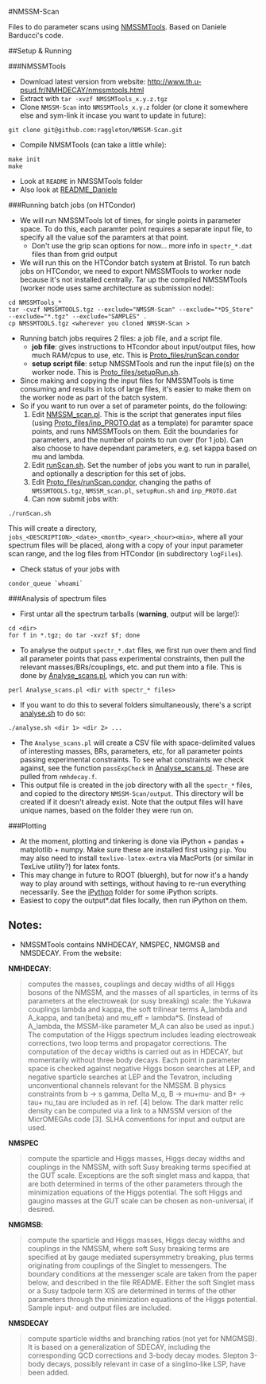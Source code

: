 #NMSSM-Scan

Files to do parameter scans using [NMSSMTools](http://www.th.u-psud.fr/NMHDECAY/nmssmtools.html). Based on Daniele Barducci's code.

##Setup & Running

###NMSSMTools
- Download latest version from website: http://www.th.u-psud.fr/NMHDECAY/nmssmtools.html
- Extract with `tar -xvzf NMSSMTools_x.y.z.tgz`
- Clone `NMSSM-Scan` into `NMSSMTools_x.y.z` folder (or clone it somewhere else and sym-link it incase you want to update in future):
```
git clone git@github.com:raggleton/NMSSM-Scan.git
```
- Compile NMSMTools (can take a little while):
```shell
make init
make
```
- Look at `README` in NMSSMTools folder
- Also look at [README_Daniele](README_Daniele)

###Running batch jobs (on HTCondor)
- We will run NMSSMTools lot of times, for single points in parameter space. To do this, each paramter point requires a separate input file, to specify all the value sof the paramters at that point.
    - Don't use the grip scan options for now... more info in `spectr_*.dat` files than from grid output
- We will run this on the HTCondor batch system at Bristol. To run batch jobs on HTCondor, we need to export NMSSMTools to worker node because it's not installed centrally. Tar up the compiled NMSSMTools (worker node uses same architecture as submission node):
```shell
cd NMSSMTools_*
tar -cvzf NMSSMTOOLS.tgz --exclude="NMSSM-Scan" --exclude="*DS_Store" --exclude="*.tgz" --exclude="SAMPLES" .
cp NMSSMTOOLS.tgz <wherever you cloned NMSSM-Scan >
```
- Running batch jobs requires 2 files: a job file, and a script file.
    - **job file**: gives instructions to HTcondor about input/output files, how much RAM/cpus to use, etc. This is [Proto_files/runScan.condor](Proto_files/runScan.condor)
    - **setup script file**: setup NMSSMTools and run the input file(s) on the worker node. This is [Proto_files/setupRun.sh](Proto_files/setupRun.sh).
- Since making and copying the input files for NMSSMTools is time consuming and results in lots of large files, it's easier to make them on the worker node as part of the batch system.
- So if you want to run over a set of parameter points, do the following:
    1. Edit [NMSSM_scan.pl](NMSSM_scan.pl). This is the script that generates input files (using [Proto_files/inp_PROTO.dat](Proto_files/inp_PROTO.dat) as a template) for paramter space points, and runs NMSSMTools on them. Edit the boundaries for parameters, and the number of points to run over (for 1 job). Can also choose to have dependant parameters, e.g. set kappa based on mu and lambda.
    2. Edit [runScan.sh](runScan.sh). Set the number of jobs you want to run in parallel, and optionally a description for this set of jobs.
    3. Edit [Proto_files/runScan.condor](Proto_files/runScan.condor), changing the paths of `NMSSMTOOLS.tgz`, `NMSSM_scan.pl`, `setupRun.sh` and `inp_PROTO.dat`
    4. Can now submit jobs with:
```shell
./runScan.sh
```
This will create a directory, `jobs_<DESCRIPTION>_<date>_<month>_<year>_<hour><min>`, where all your spectrum files will be placed, along with a copy of your input parameter scan range, and the log files from HTCondor (in subdirectory `logFiles`).
- Check status of your jobs with
```shell
condor_queue `whoami`
```

###Analysis of spectrum files
- First untar all the spectrum tarballs (**warning**, output will be large!):
```shell
cd <dir>
for f in *.tgz; do tar -xvzf $f; done
```
- To analyse the output `spectr_*.dat` files, we first run over them and find all parameter points that pass experimental constraints, then pull the relevant masses/BRs/couplings, etc. and put them into a file. This is done by [Analyse_scans.pl](Analyse_scans.pl), which you can run with:
```shell
perl Analyse_scans.pl <dir with spectr_* files>
```
- If you want to do this to several folders simultaneously, there's a script [analyse.sh](analyse.sh) to do so:
```shell
./analyse.sh <dir 1> <dir 2> ...
```
- The `Analyse_scans.pl` will create a CSV file with space-delimited values of interesting masses, BRs, parameters, etc, for all parameter points passing experimental constraints. To see what constraints we check against, see the function `passExpCheck` in [Analyse_scans.pl](Analyse_scans.pl). These are pulled from `nmhdecay.f`.
- This output file is created in the job directory with all the `spectr_*` files, and copied to the directory `NMSSM-Scan/output`. This directory will be created if it doesn't already exist. Note that the output files will have unique names, based on the folder they were run on.

###Plotting
- At the moment, plotting and tinkering is done via iPython + pandas + matplotlib + numpy. Make sure these are installed first using `pip`. You may also need to install `texlive-latex-extra` via MacPorts (or similar in TexLive utility?) for latex fonts.
- This may change in future to ROOT (bluergh), but for now it's a handy way to play around with settings, without having to re-run everything necessarily. See the [iPython](iPython) folder for some iPython scripts.
- Easiest to copy the output*.dat files locally, then run iPython on them.

## Notes:

- NMSSMTools contains NMHDECAY, NMSPEC, NMGMSB and NMSDECAY. From the website:

__NMHDECAY__:

> computes the masses, couplings and decay widths of all Higgs bosons of the NMSSM, and the masses of all sparticles, in terms of its parameters at the electroweak (or susy breaking) scale: the Yukawa couplings lambda and kappa, the soft trilinear terms A_lambda and A_kappa, and tan(beta) and mu_eff = lambda*S. (Instead of A_lambda, the MSSM-like parameter M_A can also be used as input.) The computation of the Higgs spectrum includes leading electroweak corrections, two loop terms and propagator corrections. The computation of the decay widths is carried out as in HDECAY, but momentarily without three body decays. Each point in parameter space is checked against negative Higgs boson searches at LEP, and negative sparticle searches at LEP and the Tevatron, including unconventional channels relevant for the NMSSM. B physics constraints from b -> s gamma, Delta M_q, B -> mu+mu- and B+ -> tau+ nu_tau are included as in ref. [4] below. The dark matter relic density can be computed via a link to a NMSSM version of the MicrOMEGAs code [3]. SLHA conventions for input and output are used.

__NMSPEC__

> compute the sparticle and Higgs masses, Higgs decay widths and couplings in the NMSSM, with soft Susy breaking terms specified at the GUT scale. Exceptions are the soft singlet mass and kappa, that are both determined in terms of the other parameters through the minimization equations of the Higgs potential. The soft Higgs and gaugino masses at the GUT scale can be chosen as non-universal, if desired.

__NMGMSB__:

> compute the sparticle and Higgs masses, Higgs decay widths and couplings in the NMSSM, where soft Susy breaking terms are specified at by gauge mediated supersymmetry breaking, plus terms originating from couplings of the Singlet to messengers. The boundary conditions at the messenger scale are taken from the paper below, and described in the file README. Either the soft Singlet mass or a Susy tadpole term XIS are determined in terms of the other parameters through the minimization equations of the Higgs potential. Sample input- and output files are included.

__NMSDECAY__

> compute sparticle widths and branching ratios (not yet for NMGMSB). It is based on a generalization of SDECAY, including the corresponding QCD corrections and 3-body decay modes. Slepton 3-body decays, possibly relevant in case of a singlino-like LSP, have been added.
